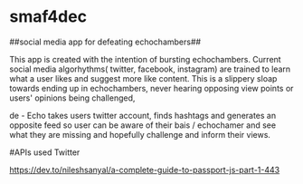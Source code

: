 # smaf4dec

##social media app for defeating echochambers##

This app is created with the intention of bursting echochambers. Current social media algorhythms( twitter, facebook, instagram) are trained to learn what a user likes and suggest more like content. This is a slippery sloap towards ending up in echochambers, never hearing opposing view points or users' opinions being challenged,

de - Echo takes users twitter account, finds hashtags and generates an opposite feed so user can be aware of their bais / echochamer and see what they are missing and hopefully challenge and inform their views.

#APIs used
Twitter

https://dev.to/nileshsanyal/a-complete-guide-to-passport-js-part-1-443
